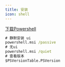 ```yaml
---
title: 安装
icon: shell
---
```


[下载Powershell](https://github.com/PowerShell/PowerShell/releases)

```bat
# 静默安装 ui
powershell.msi /passive
# 无ui
powershell.msi /quiet
# 查看版本
$PSVersionTable.PSVersion
```





